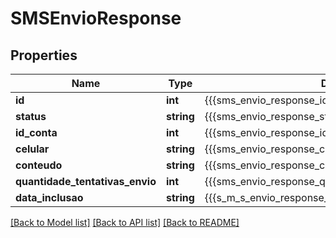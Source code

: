 # SMSEnvioResponse

## Properties
Name | Type | Description | Notes
------------ | ------------- | ------------- | -------------
**id** | **int** | {{{sms_envio_response_id_value}}} | [optional] 
**status** | **string** | {{{sms_envio_response_status_value}}} | [optional] 
**id_conta** | **int** | {{{sms_envio_response_id_conta_value}}} | [optional] 
**celular** | **string** | {{{sms_envio_response_celular_value}}} | [optional] 
**conteudo** | **string** | {{{sms_envio_response_conteudo_value}}} | [optional] 
**quantidade_tentativas_envio** | **int** | {{{sms_envio_response_quantidade_tentativas_envio_value}}} | [optional] 
**data_inclusao** | **string** | {{{s_m_s_envio_response_data_inclusao_value}}} | [optional] 

[[Back to Model list]](../README.md#documentation-for-models) [[Back to API list]](../README.md#documentation-for-api-endpoints) [[Back to README]](../README.md)


